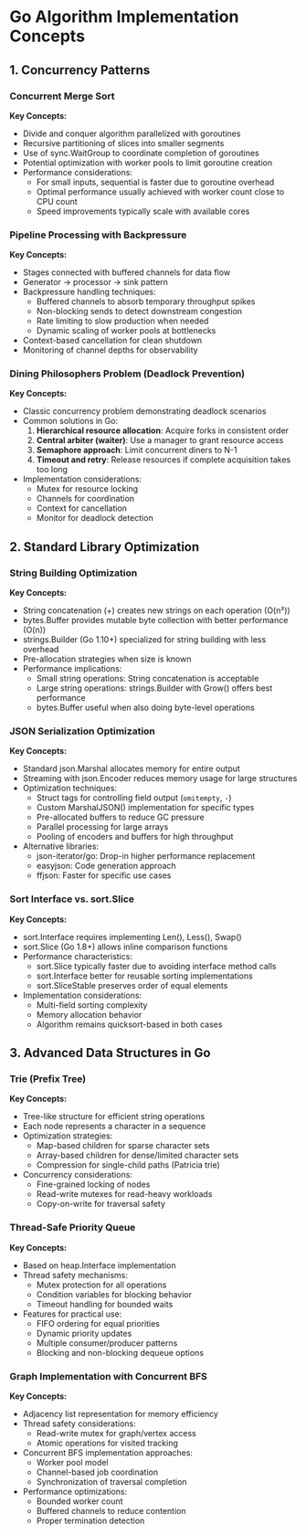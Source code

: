 # Go Algorithm Implementation Concepts

## 1. Concurrency Patterns

### Concurrent Merge Sort

**Key Concepts:**
- Divide and conquer algorithm parallelized with goroutines
- Recursive partitioning of slices into smaller segments
- Use of sync.WaitGroup to coordinate completion of goroutines
- Potential optimization with worker pools to limit goroutine creation
- Performance considerations:
  - For small inputs, sequential is faster due to goroutine overhead
  - Optimal performance usually achieved with worker count close to CPU count
  - Speed improvements typically scale with available cores

### Pipeline Processing with Backpressure

**Key Concepts:**
- Stages connected with buffered channels for data flow
- Generator → processor → sink pattern
- Backpressure handling techniques:
  - Buffered channels to absorb temporary throughput spikes
  - Non-blocking sends to detect downstream congestion
  - Rate limiting to slow production when needed
  - Dynamic scaling of worker pools at bottlenecks
- Context-based cancellation for clean shutdown
- Monitoring of channel depths for observability

### Dining Philosophers Problem (Deadlock Prevention)

**Key Concepts:**
- Classic concurrency problem demonstrating deadlock scenarios
- Common solutions in Go:
  1. **Hierarchical resource allocation**: Acquire forks in consistent order
  2. **Central arbiter (waiter)**: Use a manager to grant resource access
  3. **Semaphore approach**: Limit concurrent diners to N-1
  4. **Timeout and retry**: Release resources if complete acquisition takes too long
- Implementation considerations:
  - Mutex for resource locking
  - Channels for coordination
  - Context for cancellation
  - Monitor for deadlock detection

## 2. Standard Library Optimization

### String Building Optimization

**Key Concepts:**
- String concatenation (+) creates new strings on each operation (O(n²))
- bytes.Buffer provides mutable byte collection with better performance (O(n))
- strings.Builder (Go 1.10+) specialized for string building with less overhead
- Pre-allocation strategies when size is known
- Performance implications:
  - Small string operations: String concatenation is acceptable
  - Large string operations: strings.Builder with Grow() offers best performance
  - bytes.Buffer useful when also doing byte-level operations

### JSON Serialization Optimization

**Key Concepts:**
- Standard json.Marshal allocates memory for entire output
- Streaming with json.Encoder reduces memory usage for large structures
- Optimization techniques:
  - Struct tags for controlling field output (`omitempty`, `-`)
  - Custom MarshalJSON() implementation for specific types
  - Pre-allocated buffers to reduce GC pressure
  - Parallel processing for large arrays
  - Pooling of encoders and buffers for high throughput
- Alternative libraries:
  - json-iterator/go: Drop-in higher performance replacement
  - easyjson: Code generation approach
  - ffjson: Faster for specific use cases

### Sort Interface vs. sort.Slice

**Key Concepts:**
- sort.Interface requires implementing Len(), Less(), Swap()
- sort.Slice (Go 1.8+) allows inline comparison functions
- Performance characteristics:
  - sort.Slice typically faster due to avoiding interface method calls
  - sort.Interface better for reusable sorting implementations
  - sort.SliceStable preserves order of equal elements
- Implementation considerations:
  - Multi-field sorting complexity
  - Memory allocation behavior
  - Algorithm remains quicksort-based in both cases

## 3. Advanced Data Structures in Go

### Trie (Prefix Tree)

**Key Concepts:**
- Tree-like structure for efficient string operations
- Each node represents a character in a sequence
- Optimization strategies:
  - Map-based children for sparse character sets
  - Array-based children for dense/limited character sets
  - Compression for single-child paths (Patricia trie)
- Concurrency considerations:
  - Fine-grained locking of nodes
  - Read-write mutexes for read-heavy workloads
  - Copy-on-write for traversal safety

### Thread-Safe Priority Queue

**Key Concepts:**
- Based on heap.Interface implementation
- Thread safety mechanisms:
  - Mutex protection for all operations
  - Condition variables for blocking behavior
  - Timeout handling for bounded waits
- Features for practical use:
  - FIFO ordering for equal priorities
  - Dynamic priority updates
  - Multiple consumer/producer patterns
  - Blocking and non-blocking dequeue options

### Graph Implementation with Concurrent BFS

**Key Concepts:**
- Adjacency list representation for memory efficiency
- Thread safety considerations:
  - Read-write mutex for graph/vertex access
  - Atomic operations for visited tracking
- Concurrent BFS implementation approaches:
  - Worker pool model
  - Channel-based job coordination
  - Synchronization of traversal completion
- Performance optimizations:
  - Bounded worker count
  - Buffered channels to reduce contention
  - Proper termination detection